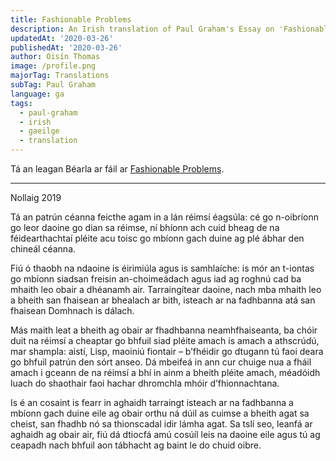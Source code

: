 ```yaml
---
title: Fashionable Problems
description: An Irish translation of Paul Graham's Essay on 'Fashionable Problems'
updatedAt: '2020-03-26'
publishedAt: '2020-03-26'
author: Oisín Thomas
image: /profile.png
majorTag: Translations
subTag: Paul Graham
language: ga
tags:
  - paul-graham
  - irish
  - gaeilge
  - translation
---
```


Tá an leagan Béarla ar fáil ar [Fashionable Problems](http://www.paulgraham.com/fp.html).

---
Nollaig 2019

Tá an patrún céanna feicthe agam in a lán réimsí éagsúla: cé go n-oibríonn go leor daoine go dian sa réimse, ní bhíonn ach cuid bheag de na féidearthachtaí pléite acu toisc go mbíonn gach duine ag plé ábhar den chineál céanna.

Fiú ó thaobh na ndaoine is éirimiúla agus is samhlaíche: is mór an t-iontas go mbíonn siadsan freisin an-choimeádach agus iad ag roghnú cad ba mhaith leo obair a dhéanamh air. Tarraingítear daoine, nach mba mhaith leo a bheith san fhaisean ar bhealach ar bith, isteach ar na fadhbanna atá san fhaisean Domhnach is dálach. 

Más maith leat a bheith ag obair ar fhadhbanna neamhfhaiseanta, ba chóir duit na réimsí a cheaptar go bhfuil siad pléite amach is amach a athscrúdú, mar shampla: aistí, Lisp, maoiniú fiontair – b’fhéidir go dtugann tú faoi deara go bhfuil patrún den sórt anseo. Dá mbeifeá in ann cur chuige nua a fháil amach i gceann de na réimsí a bhí in ainm a bheith pléite amach, méadóidh luach do shaothair faoi hachar dhromchla mhóir d’fhionnachtana. 

Is é an cosaint is fearr in aghaidh tarraingt isteach ar na fadhbanna a mbíonn gach duine eile ag obair orthu ná dúil as cuimse a bheith agat sa cheist, san fhadhb nó sa thionscadal idir lámha agat. Sa tslí seo, leanfá ar aghaidh ag obair air, fiú dá dtiocfá amú cosúíl leis na daoine eile agus tú ag ceapadh nach bhfuil aon tábhacht ag baint le do chuid oibre.
